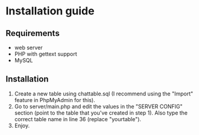 # Installation guide
## Requirements
- web server
- PHP with gettext support
- MySQL
## Installation
1. Create a new table using chattable.sql (I recommend using the "Import" feature in PhpMyAdmin for this).
2. Go to server/main.php and edit the values in the "SERVER CONFIG" section (point to the table that you've created in step 1). Also type the correct table name in line 36 (replace "yourtable").
3. Enjoy.
